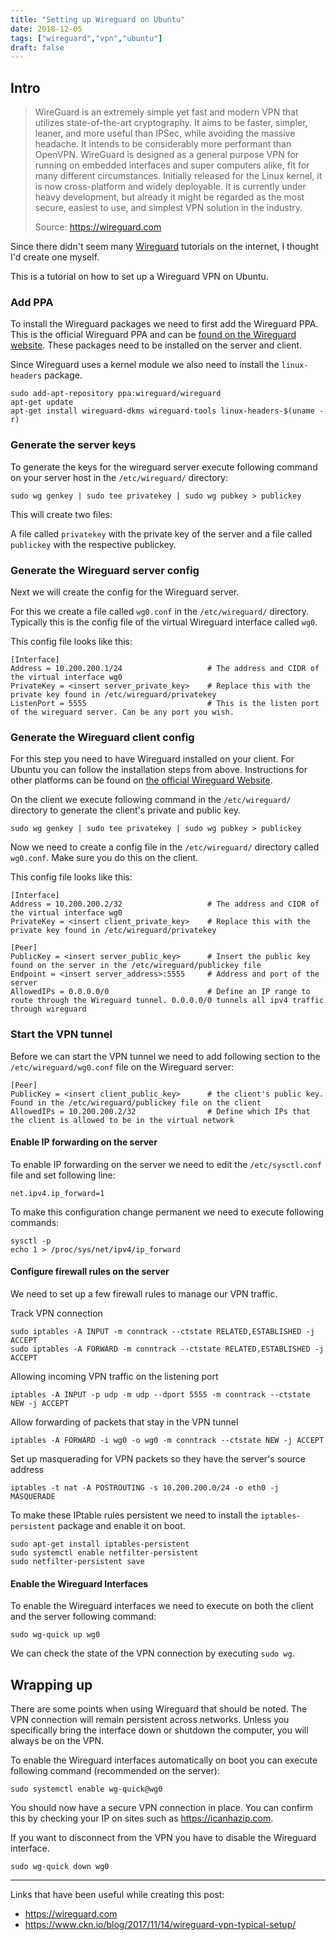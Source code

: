 ```yaml
---
title: "Setting up Wireguard on Ubuntu"
date: 2018-12-05
tags: ["wireguard","vpn","ubuntu"]
draft: false
---
```




## Intro

> WireGuard is an extremely simple yet fast and modern VPN that utilizes state-of-the-art cryptography. It aims to be faster, simpler, leaner, and more useful than IPSec, while avoiding the massive headache. It intends to be considerably more performant than OpenVPN. WireGuard is designed as a general purpose VPN for running on embedded interfaces and super computers alike, fit for many different circumstances. Initially released for the Linux kernel, it is now cross-platform and widely deployable. It is currently under heavy development, but already it might be regarded as the most secure, easiest to use, and simplest VPN solution in the industry.
>
> Source: https://wireguard.com

Since there didn't seem many [Wireguard](https://wireguard.com) tutorials on the internet, I thought I'd create one myself.

This is a tutorial on how to set up a Wireguard VPN on Ubuntu.



### Add PPA

To install the Wireguard packages we need to first add the Wireguard PPA. This is the official Wireguard PPA and can be [found on the Wireguard website](https://www.wireguard.com/install/). These packages need to be installed on the server and client.

Since Wireguard uses a kernel module we also need to install the `linux-headers` package.

````
sudo add-apt-repository ppa:wireguard/wireguard
apt-get update
apt-get install wireguard-dkms wireguard-tools linux-headers-$(uname -r)
````

### Generate the server keys

To generate the keys for the wireguard server execute following command on your server host in the `/etc/wireguard/` directory:

````
sudo wg genkey | sudo tee privatekey | sudo wg pubkey > publickey
````

This will create two files:

A file called `privatekey` with the private key of the server and a file called `publickey` with the respective publickey.


### Generate the Wireguard server config

Next we will create the config for the Wireguard server.

For this we create a file called `wg0.conf` in the `/etc/wireguard/` directory. Typically this is the config file of the virtual Wireguard interface called `wg0`.

This config file looks like this:

````
[Interface]
Address = 10.200.200.1/24                   # The address and CIDR of the virtual interface wg0
PrivateKey = <insert server_private_key>    # Replace this with the private key found in /etc/wireguard/privatekey
ListenPort = 5555                           # This is the listen port of the wireguard server. Can be any port you wish.
````


### Generate the Wireguard client config

For this step you need to have Wireguard installed on your client. For Ubuntu you can follow the installation steps from above. Instructions for other platforms can be found on [the official Wireguard Website](https://www.wireguard.com/install/).

On the client we execute following command in the `/etc/wireguard/` directory to generate the client's private and public key.

````
sudo wg genkey | sudo tee privatekey | sudo wg pubkey > publickey
```` 

Now we need to create a config file in the `/etc/wireguard/` directory called `wg0.conf`. Make sure you do this on the client. 

This config file looks like this:

````
[Interface]
Address = 10.200.200.2/32                   # The address and CIDR of the virtual interface wg0
PrivateKey = <insert client_private_key>    # Replace this with the private key found in /etc/wireguard/privatekey

[Peer]
PublicKey = <insert server_public_key>      # Insert the public key found on the server in the /etc/wireguard/publickey file
Endpoint = <insert server_address>:5555     # Address and port of the server
AllowedIPs = 0.0.0.0/0                      # Define an IP range to route through the Wireguard tunnel. 0.0.0.0/0 tunnels all ipv4 traffic through wireguard
````


### Start the VPN tunnel

Before we can start the VPN tunnel we need to add following section to the `/etc/wireguard/wg0.conf` file on the Wireguard server:

````
[Peer]
PublicKey = <insert client_public_key>      # the client's public key. Found in the /etc/wireguard/publickey file on the client
AllowedIPs = 10.200.200.2/32                # Define which IPs that the client is allowed to be in the virtual network
````


#### Enable IP forwarding on the server

To enable IP forwarding on the server we need to edit the `/etc/sysctl.conf` file and set following line:

````
net.ipv4.ip_forward=1
````

To make this configuration change permanent we need to execute following commands:

````
sysctl -p
echo 1 > /proc/sys/net/ipv4/ip_forward
````


#### Configure firewall rules on the server

We need to set up a few firewall rules to manage our VPN traffic.


Track VPN connection

````
sudo iptables -A INPUT -m conntrack --ctstate RELATED,ESTABLISHED -j ACCEPT
sudo iptables -A FORWARD -m conntrack --ctstate RELATED,ESTABLISHED -j ACCEPT
````


Allowing incoming VPN traffic on the listening port

````
iptables -A INPUT -p udp -m udp --dport 5555 -m conntrack --ctstate NEW -j ACCEPT
````


Allow forwarding of packets that stay in the VPN tunnel

````
iptables -A FORWARD -i wg0 -o wg0 -m conntrack --ctstate NEW -j ACCEPT
````


Set up masquerading for VPN packets so they have the server's source address

````
iptables -t nat -A POSTROUTING -s 10.200.200.0/24 -o eth0 -j MASQUERADE
````


To make these IPtable rules persistent we need to install the `iptables-persistent` package and enable it on boot.

````
sudo apt-get install iptables-persistent
sudo systemctl enable netfilter-persistent
sudo netfilter-persistent save
````



#### Enable the Wireguard Interfaces

To enable the Wireguard interfaces we need to execute on both the client and the server following command:

````
sudo wg-quick up wg0
````



We can check the state of the VPN connection by executing `sudo wg`.


## Wrapping up

There are some points when using Wireguard that should be noted. 
The VPN connection will remain persistent across networks. Unless you specifically bring the interface down or shutdown the computer, you will always be on the VPN.

To enable the Wireguard interfaces automatically on boot you can execute following command (recommended on the server):
````
sudo systemctl enable wg-quick@wg0
````

You should now have a secure VPN connection in place. You can confirm this by checking your IP on sites such as https://icanhazip.com.

If you want to disconnect from the VPN you have to disable the Wireguard interface.
````
sudo wg-quick down wg0
````
---

Links that have been useful while creating this post:
- https://wireguard.com
- https://www.ckn.io/blog/2017/11/14/wireguard-vpn-typical-setup/

